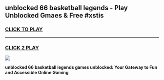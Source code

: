 
## unblocked 66 basketball legends - Play Unblocked Gmaes & Free #xstis
<h3>
<a href="https://news.freeplayer.one?title=unblocked_66_basketball_legends&ref=24F">CLICK TO PLAY</a></h3>
<hr>

<h3>
<a href="https://news.freeplayer.one?title=unblocked_66_basketball_legends&ref=24F">CLICK 2 PLAY</a>
  
</h3>

<a href="https://news.freeplayer.one?title=unblocked_66_basketball_legends&ref=24F/"><img src="https://clearcache.store/games.png"></a>


**unblocked 66 basketball legends games unblocked: Your Gateway to Fun and Accessible Online Gaming**
